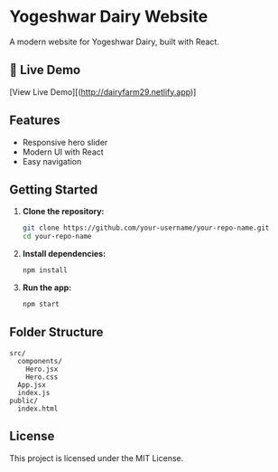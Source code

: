 # Yogeshwar Dairy Website

A modern website for Yogeshwar Dairy, built with React.

## 🚀 Live Demo

[View Live Demo][(http://dairyfarm29.netlify.app)]

## Features

- Responsive hero slider
- Modern UI with React
- Easy navigation

## Getting Started

1. **Clone the repository:**
   ```bash
   git clone https://github.com/your-username/your-repo-name.git
   cd your-repo-name
   ```

2. **Install dependencies:**
   ```bash
   npm install
   ```

3. **Run the app:**
   ```bash
   npm start
   ```

## Folder Structure

```
src/
  components/
    Hero.jsx
    Hero.css
  App.jsx
  index.js
public/
  index.html
```

## License

This project is licensed under the MIT License.
